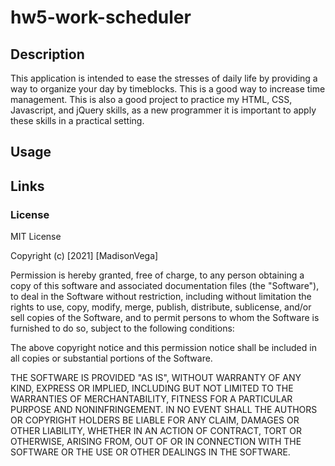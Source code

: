 # hw5-work-scheduler

## Description

This application is intended to ease the stresses of daily life by providing a way to organize your day by timeblocks.  This is a good way to increase time management.  This is also a good project to practice my HTML, CSS, Javascript, and jQuery skills, as a new programmer it is important to apply these skills in a practical setting.

## Usage






## Links



### License

MIT License

Copyright (c) [2021] [MadisonVega]

Permission is hereby granted, free of charge, to any person obtaining a copy
of this software and associated documentation files (the "Software"), to deal
in the Software without restriction, including without limitation the rights
to use, copy, modify, merge, publish, distribute, sublicense, and/or sell
copies of the Software, and to permit persons to whom the Software is
furnished to do so, subject to the following conditions:

The above copyright notice and this permission notice shall be included in all
copies or substantial portions of the Software.

THE SOFTWARE IS PROVIDED "AS IS", WITHOUT WARRANTY OF ANY KIND, EXPRESS OR
IMPLIED, INCLUDING BUT NOT LIMITED TO THE WARRANTIES OF MERCHANTABILITY,
FITNESS FOR A PARTICULAR PURPOSE AND NONINFRINGEMENT. IN NO EVENT SHALL THE
AUTHORS OR COPYRIGHT HOLDERS BE LIABLE FOR ANY CLAIM, DAMAGES OR OTHER
LIABILITY, WHETHER IN AN ACTION OF CONTRACT, TORT OR OTHERWISE, ARISING FROM,
OUT OF OR IN CONNECTION WITH THE SOFTWARE OR THE USE OR OTHER DEALINGS IN THE
SOFTWARE.